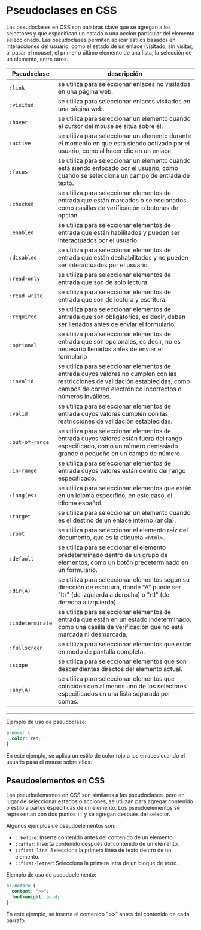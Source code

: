 # Pseudoclases en CSS

Las pseudoclases en CSS son palabras clave que se agregan a los selectores y que especifican un estado o una acción particular del elemento seleccionado. Las pseudoclases permiten aplicar estilos basados en interacciones del usuario, como el estado de un enlace (visitado, sin visitar, al pasar el mouse), el primer o último elemento de una lista, la selección de un elemento, entre otros.


|Pseudoclase|descripción|
|-|-|
|`:link`|se utiliza para seleccionar enlaces no visitados en una página web.|
|`:visited`| se utiliza para seleccionar enlaces visitados en una página web.|
|`:hover`|se utiliza para seleccionar un elemento cuando el cursor del mouse se sitúa sobre él.|
|`:active`|se utiliza para seleccionar un elemento durante el momento en que está siendo activado por el usuario, como al hacer clic en un enlace.|
|`:focus`|se utiliza para seleccionar un elemento cuando está siendo enfocado por el usuario, como cuando se selecciona un campo de entrada de texto.|
|`:checked`|se utiliza para seleccionar elementos de entrada que están marcados o seleccionados, como casillas de verificación o botones de opción.|
|`:enabled`|se utiliza para seleccionar elementos de entrada que están habilitados y pueden ser interactuados por el usuario.|
|`:disabled`|se utiliza para seleccionar elementos de entrada que están deshabilitados y no pueden ser interactuados por el usuario.|
|`:read-only`|se utiliza para seleccionar elementos de entrada que son de solo lectura.|
|`:read-write`|se utiliza para seleccionar elementos de entrada que son de lectura y escritura.|
|`:required`|se utiliza para seleccionar elementos de entrada que son obligatorios, es decir, deben ser llenados antes de enviar el formulario.|
|`:optional`| se utiliza para seleccionar elementos de entrada que son opcionales, es decir, no es necesario llenarlos antes de enviar el formulario|.
|`:invalid`|se utiliza para seleccionar elementos de entrada cuyos valores no cumplen con las restricciones de validación establecidas, como campos de correo electrónico incorrectos o números inválidos.|
|`:valid`|se utiliza para seleccionar elementos de entrada cuyos valores cumplen con las restricciones de validación establecidas.|
|`:out-of-range`|se utiliza para seleccionar elementos de entrada cuyos valores están fuera del rango especificado, como un número demasiado grande o pequeño en un campo de número.|
|`:in-range`|se utiliza para seleccionar elementos de entrada cuyos valores están dentro del rango especificado.|
|`:lang(es)`|se utiliza para seleccionar elementos que están en un idioma específico, en este caso, el idioma español.|
|`:target`|se utiliza para seleccionar un elemento cuando es el destino de un enlace interno (ancla).|
|`:root`|se utiliza para seleccionar el elemento raíz del documento, que es la etiqueta `<html>`.
|`:default`|se utiliza para seleccionar el elemento predeterminado dentro de un grupo de elementos, como un botón predeterminado en un formulario.|
|`:dir(A)`|se utiliza para seleccionar elementos según su dirección de escritura, donde "A" puede ser "ltr" (de izquierda a derecha) o "rtl" (de derecha a izquierda).|
|`:indeterminate`|se utiliza para seleccionar elementos de entrada que están en un estado indeterminado, como una casilla de verificación que no está marcada ni desmarcada.|
|`:fullscreen`| se utiliza para seleccionar elementos que están en modo de pantalla completa.|
|`:scope`|se utiliza para seleccionar elementos que son descendientes directos del elemento actual.|
|`:any(A)`|se utiliza para seleccionar elementos que coinciden con al menos uno de los selectores especificados en una lista separada por comas.|
---
Ejemplo de uso de pseudoclase:
```css
a:hover {
  color: red;
}
```
En este ejemplo, se aplica un estilo de color rojo a los enlaces cuando el usuario pasa el mouse sobre ellos.

## Pseudoelementos en CSS

Los pseudoelementos en CSS son similares a las pseudoclases, pero en lugar de seleccionar estados o acciones, se utilizan para agregar contenido o estilo a partes específicas de un elemento. Los pseudoelementos se representan con dos puntos `::` y se agregan después del selector.

Algunos ejemplos de pseudoelementos son:

- `::before`: Inserta contenido antes del contenido de un elemento.
- `::after`: Inserta contenido después del contenido de un elemento.
- `::first-line`: Selecciona la primera línea de texto dentro de un elemento.
- `::first-letter`: Selecciona la primera letra de un bloque de texto.

Ejemplo de uso de pseudoelemento:
```css
p::before {
  content: ">>";
  font-weight: bold;
}
```
En este ejemplo, se inserta el contenido ">>" antes del contenido de cada párrafo.